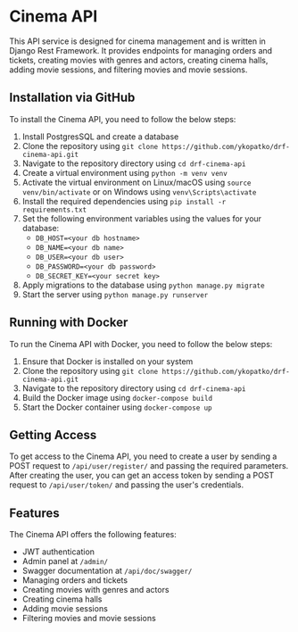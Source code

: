 # Cinema API

This API service is designed for cinema management and is written in Django Rest Framework. It provides endpoints for managing orders and tickets, creating movies with genres and actors, creating cinema halls, adding movie sessions, and filtering movies and movie sessions.

## Installation via GitHub

To install the Cinema API, you need to follow the below steps:

1. Install PostgresSQL and create a database
2. Clone the repository using `git clone https://github.com/ykopatko/drf-cinema-api.git`
3. Navigate to the repository directory using `cd drf-cinema-api`
4. Create a virtual environment using `python -m venv venv`
5. Activate the virtual environment on Linux/macOS using `source venv/bin/activate` or on Windows using `venv\Scripts\activate`
6. Install the required dependencies using `pip install -r requirements.txt`
7. Set the following environment variables using the values for your database: 
    - `DB_HOST=<your db hostname>`
    - `DB_NAME=<your db name>`
    - `DB_USER=<your db user>`
    - `DB_PASSWORD=<your db password>`
    - `DB_SECRET_KEY=<your secret key>`
8. Apply migrations to the database using `python manage.py migrate`
9. Start the server using `python manage.py runserver`

## Running with Docker

To run the Cinema API with Docker, you need to follow the below steps:

1. Ensure that Docker is installed on your system
2. Clone the repository using `git clone https://github.com/ykopatko/drf-cinema-api.git`
3. Navigate to the repository directory using `cd drf-cinema-api`
4. Build the Docker image using `docker-compose build`
5. Start the Docker container using `docker-compose up`

## Getting Access

To get access to the Cinema API, you need to create a user by sending a POST request to `/api/user/register/` and passing the required parameters. After creating the user, you can get an access token by sending a POST request to `/api/user/token/` and passing the user's credentials.

## Features

The Cinema API offers the following features:

- JWT authentication
- Admin panel at `/admin/`
- Swagger documentation at `/api/doc/swagger/`
- Managing orders and tickets
- Creating movies with genres and actors
- Creating cinema halls
- Adding movie sessions
- Filtering movies and movie sessions
